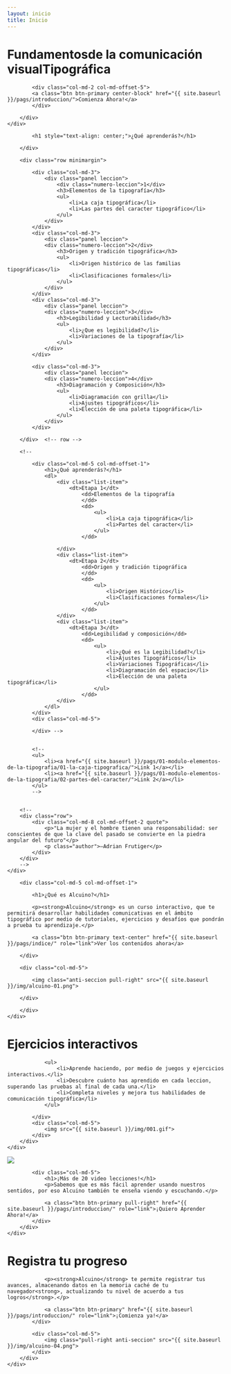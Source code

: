 ```yaml
---
layout: inicio
title: Inicio
---
```



<div class="jumbotron" id="jumboinicio">
	<div class="container">
		<div class="col-md-12">
<!--		<span class="jumbo-back">ALCUINO</span> -->
			<h1>Fundamentos<span class="merri">de la comunicación visual</span>Tipográfica</h1>

			<div class="col-md-2 col-md-offset-5">
			<a class="btn btn-primary center-block" href="{{ site.baseurl }}/pags/introduccion/">Comienza Ahora!</a>
			</div>

		</div>
	</div>
</div>
<div class="seccion dos" id="seccion-1">
	<div class="container">
		<div class="row">

			<h1 style="text-align: center;">¿Qué aprenderás?</h1>

		</div>

		<div class="row minimargin">

			<div class="col-md-3">
				<div class="panel leccion">
					<div class="numero-leccion">1</div>
					<h3>Elementos de la tipografía</h3>
					<ul>
						<li>La caja tipográfica</li>
						<li>Las partes del caracter tipográfico</li>
					</ul>
				</div>
			</div>
			<div class="col-md-3">
				<div class="panel leccion">
				<div class="numero-leccion">2</div>
					<h3>Origen y tradición tipográfica</h3>
					<ul>
						<li>Origen histórico de las familias tipográficas</li>
						<li>Clasificaciones formales</li>
					</ul>
				</div>
			</div>
			<div class="col-md-3">
				<div class="panel leccion">
				<div class="numero-leccion">3</div>
					<h3>Legibilidad y Lecturabilidad</h3>
					<ul>
						<li>¿Que es legibilidad?</li>
						<li>Variaciones de la tipografía</li>
					</ul>
				</div>
			</div>

			<div class="col-md-3">
				<div class="panel leccion">
				<div class="numero-leccion">4</div>
					<h3>Diagramación y Composición</h3>
					<ul>
						<li>Diagramación con grilla</li>
						<li>Ajustes tipográficos</li>
						<li>Elección de una paleta tipográfica</li>
					</ul>
				</div>
			</div>

		</div>	<!-- row -->

		<!--

			<div class="col-md-5 col-md-offset-1">
				<h1>¿Qué aprenderás?</h1>
				<dl>
					<div class="list-item">
						<dt>Etapa 1</dt>
							<dd>Elementos de la tipografía
							</dd>
							<dd>
								<ul>
									<li>La caja tipográfica</li>
									<li>Partes del caracter</li>
								</ul>
							</dd>

					</div>
					<div class="list-item">
						<dt>Etapa 2</dt>
							<dd>Origen y tradición tipográfica
							</dd>
							<dd>
								<ul>
									<li>Origen Histórico</li>
									<li>Clasificaciones formales</li>
								</ul>
							</dd>
					</div>
					<div class="list-item">
						<dt>Etapa 3</dt>
							<dd>Legibilidad y composición</dd>
							<dd>
								<ul>
									<li>¿Qué es la Legibilidad?</li>
									<li>Ajustes Tipográficos</li>
									<li>Variaciones Tipográficas</li>
									<li>Diagramación del espacio</li>
									<li>Elección de una paleta tipográfica</li>
								</ul>
							</dd>
					</div>
				</dl>
			</div>
			<div class="col-md-5">
				
			</div> -->
			
			
			<!--
			<ul>
				<li><a href="{{ site.baseurl }}/pags/01-modulo-elementos-de-la-tipografia/01-la-caja-tipografica/">Link 1</a></li>
				<li><a href="{{ site.baseurl }}/pags/01-modulo-elementos-de-la-tipografia/02-partes-del-caracter/">Link 2</a></li>
			</ul>
			-->
				
		
		<!--
		<div class="row">
			<div class="col-md-8 col-md-offset-2 quote">
				<p>"La mujer y el hombre tienen una responsabilidad: ser conscientes de que la clave del pasado se convierte en la piedra angular del futuro"</p>
				<p class="author">–Adrian Frutiger</p>
			</div>
		</div>
		-->
	</div>
</div>

<div class="seccion uno" id="seccion-2">
	<div class="container">
		<div class="row">

		<div class="col-md-5 col-md-offset-1">

			<h1>¿Qué es Alcuino?</h1>

			<p><strong>Alcuino</strong> es un curso interactivo, que te permitirá desarrollar habilidades comunicativas en el ámbito tipográfico por medio de tutoriales, ejercicios y desafíos que pondrán a prueba tu aprendizaje.</p>

			<a class="btn btn-primary text-center" href="{{ site.baseurl }}/pags/indice/" role="link">Ver los contenidos ahora</a>
			
		</div>

		<div class="col-md-5">

			<img class="anti-seccion pull-right" src="{{ site.baseurl }}/img/alcuino-01.png">
				
		</div>

		</div>
	</div>
</div>

<div class="seccion dos" id="seccion-3">
	<div class="container">
		<div class="row">
			<div class="col-md-5 col-md-offset-1">
				<h1>Ejercicios interactivos</h1>

				<ul>
					<li>Aprende haciendo, por medio de juegos y ejercicios interactivos.</li>
					<li>Descubre cuánto has aprendido en cada leccion, superando las pruebas al final de cada una.</li>
					<li>Completa niveles y mejora tus habilidades de comunicación tipográfica</li>
				</ul>
				
			</div>
			<div class="col-md-5">
				<img src="{{ site.baseurl }}/img/001.gif">	
			</div>
		</div>
	</div>
</div>

<div class="seccion uno" id="seccion-4">
	<div class="container">
		<div class="row">
			<div class="col-md-5 col-md-offset-1">
				<img src="{{ site.baseurl }}/img/002.gif">
			</div>

			<div class="col-md-5">
				<h1>¡Más de 20 video lecciones!</h1>
				<p>Sabemos que es más fácil aprender usando nuestros sentidos, por eso Alcuino también te enseña viendo y escuchando.</p>

				<a class="btn btn-primary pull-right" href="{{ site.baseurl }}/pags/introduccion/" role="link">¡Quiero Aprender Ahora!</a>
			</div>
		</div>
	</div>
</div>

<div class="seccion dos" id="seccion-5">
	<div class="container">
		<div class="row">
			<div class="col-md-5 col-md-offset-1">
				<h1>Registra tu progreso</h1>

				<p><strong>Alcuino</strong> te permite registrar tus avances, almacenando datos en la memoria caché de tu navegador<strong>, actualizando tu nivel de acuerdo a tus logros</strong>.</p>

				<a class="btn btn-primary" href="{{ site.baseurl }}/pags/introduccion/" role="link">¡Comienza ya!</a>
			</div>

			<div class="col-md-5">
				<img class="pull-right anti-seccion" src="{{ site.baseurl }}/img/alcuino-04.png">
			</div>
		</div>
	</div>
</div>

<!--
<div class="seccion uno" id="seccion-2">
	<div class="container">
		<h2>¿Qué aprenderás?</h2>
		<div class="row">
			<div class="col-md-8">
				<p>Este curso se divide en tres módulos, de dificultad ascendente. En cada uno de ellos encontrarás diferentes lecciones de las cuales se desprenden conocimientos que te ayudarán a comprender desde cómo se conforman, hasta cómo se aplican e interactúan entre ellas las diferentes familias tipográficas.</p>
				<p></p>
			</div>
		</div>
	</div>
</div> -->
